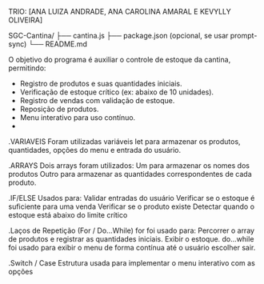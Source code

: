 TRIO:
[ANA LUIZA ANDRADE, ANA CAROLINA AMARAL E KEVYLLY OLIVEIRA]

SGC-Cantina/
├── cantina.js
├── package.json (opcional, se usar prompt-sync)
└── README.md

O objetivo do programa é auxiliar o controle de estoque da cantina, permitindo:
- Registro de produtos e suas quantidades iniciais.
- Verificação de estoque crítico (ex: abaixo de 10 unidades).
- Registro de vendas com validação de estoque.
- Reposição de produtos.
- Menu interativo para uso contínuo.
- 
.VARIAVEIS
 Foram utilizadas variáveis let para armazenar os produtos, quantidades, opções do menu e entrada do usuário.

.ARRAYS
 Dois arrays foram utilizados:
Um para armazenar os nomes dos produtos
Outro para armazenar as quantidades correspondentes de cada produto.

.IF/ELSE
Usados para:
Validar entradas do usuário
Verificar se o estoque é suficiente para uma venda
Verificar se o produto existe
Detectar quando o estoque está abaixo do limite crítico

.Laços de Repetição (For / Do...While)
for foi usado para:
Percorrer o array de produtos e registrar as quantidades iniciais.
Exibir o estoque.
do...while foi usado para exibir o menu de forma contínua até o usuário escolher sair.

.Switch / Case
Estrutura usada para implementar o menu interativo com as opções
